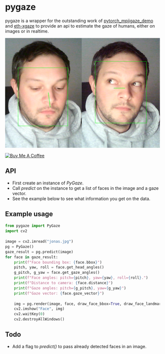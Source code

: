 # pygaze
pygaze is a wrapper for the outstanding work of [pytorch_mpiigaze_demo](https://github.com/hysts/pytorch_mpiigaze_demo) and [eth-xgaze](https://ait.ethz.ch/projects/2020/ETH-XGaze/) to provide an api to estimate the gaze of humans, either on images or in realtime.

![Gaze](img/gaze.png)

<a href="https://www.buymeacoffee.com/padmalcom" target="_blank"><img src="https://cdn.buymeacoffee.com/buttons/default-orange.png" alt="Buy Me A Coffee" height="41" width="174"></a>

## API
- First create an instance of *PyGaze*.
- Call *predict* on the instance to get a list of faces in the image and a gaze vector.
- See the example below to see what information you get on the data.

## Example usage
```python
from pygaze import PyGaze
import cv2

image = cv2.imread("jonas.jpg")
pg = PyGaze()
gaze_result = pg.predict(image)
for face in gaze_result:
    print(f"Face bounding box: {face.bbox}")
    pitch, yaw, roll = face.get_head_angles()
    g_pitch, g_yaw = face.get_gaze_angles()
    print(f"Face angles: pitch={pitch}, yaw={yaw}, roll={roll}.")
    print(f"Distance to camera: {face.distance}")
    print(f"Gaze angles: pitch={g_pitch}, yaw={g_yaw}")
    print(f"Gaze vector: {face.gaze_vector}")
	
    img = pg.render(image, face, draw_face_bbox=True, draw_face_landmarks=False, draw_3dface_model=False,draw_head_pose=False, draw_gaze_vector=True)
    cv2.imshow("Face", img)
    cv2.waitKey(0)
    cv2.destroyAllWindows()
```

## Todo
- Add a flag to *predict()* to pass already detected faces in an image.